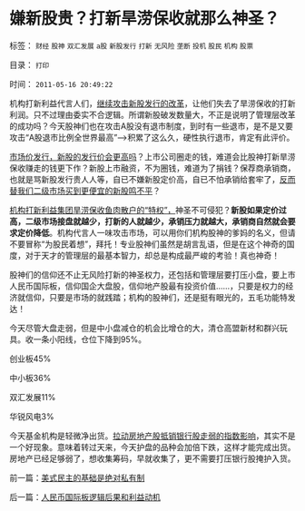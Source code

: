 # 嫌新股贵？打新旱涝保收就那么神圣？

标签： `财经` `股神` `双汇发展` `a股` `新股发行` `打新` `无风险` `垄断` `投机` `股民` `机构` `股票` 

目录： `打印`

时间： `2011-05-16 20:49:22`

机构打新利益代言人们，[继续攻击新股发行的改革](../../../2011/1/28/让现实教训对股评家的迷信.md)，让他们失去了旱涝保收的打新利润。只不过理由委实不合逻辑。所谓新股破发数量大，不正是说明了管理层改革的成功吗？今天股神们也在攻击A股没有退市制度，到时有一些退市，是不是又要攻击“A股退市比例全世界最高”——>积累了这么久，硬性执行退市，肯定有此评价。

[市场价发行，新股的发行价会更高吗](../../../2010/12/14/新股发行改革后便宜了一半！.md)？上市公司圈走的钱，难道会比股神打新旱涝保收赚走的钱更下作？新股上市融资，不为圈钱，难道为了捐钱？保荐商承销商，也就是骂新股发行贵人人等，自已不嫌新股定价高，自已不怕承销给套牢了，[反而替我们二级市场买到更便宜的新股鸣不平](../../../2011/3/1/新股发行改革后空前便宜！.md)？

[机构打新利益集团旱涝保收鱼肉散户的“特权”，](../../../2010/10/26/新价市场价发行二级市场反而便宜了.md)神圣不可侵犯？**新股如果定价过高，二级市场接盘就越少，打新的人就越少，承销压力就越大，承销商自然就会要求定价降低**。机构代言人一味攻击市场，可以用你们机构股神的爹妈的名义，但请不要冒称“为股民着想”，拜托！专业股神们虽然是胡言乱语，但是在这个神奇的国度，对于天才的管理层的最基本智力，却总是构成最严峻的考验！真也神奇！

股神们的信仰还不止无风险打新的神圣权力，还包括和管理层要打压小盘，要上市人民币国际板，信仰国企大盘股，信仰地产股最有投资价值……，只要是权力的经济就信仰，只要是市场的就践踏；机构的股神们，还是挺有眼光的，五毛功能特发达！

今天尽管大盘走弱，但是中小盘减仓的机会比增仓的大，清仓高盟新材和群兴玩具。收一条小阳线，仓位下降到95%。

创业板45%

中小板36%

双汇发展11%

华锐风电3%

今天基金机构是轻微净出货。[拉动房地产股抵销银行股走弱的指数影响](../../../2008/3/20/房地产金融股高出国际平均估值水平几十倍.md)，其实不是一个好现象。意味着转过天来，今天护盘的品种会加倍下跌，这样才能完成出货。房地产已经足够弱了，想收集筹码，早就收集了，更不需要打压银行股掩护入货。



前一篇：[美式民主的基础是绝对私有制](../../../2011/5/15/美式民主的基础是绝对私有制.md)

后一篇：[人民币国际板逻辑后果和利益动机](../../../2011/5/16/人民币国际板逻辑后果和利益动机.md)